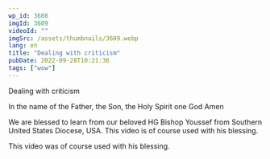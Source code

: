 ```yaml
---
wp_id: 3608
imgId: 3609
videoId: ""
imgSrc: /assets/thumbnails/3609.webp
lang: en
title: "Dealing with criticism"
pubDate: 2022-09-28T10:21:36
tags: ["wow"]
---
```


<p>Dealing with criticism</p>
<p>In the name of the Father, the Son, the Holy Spirit one God Amen </p>
<p>We are blessed to learn from our beloved HG Bishop Youssef from Southern United States Diocese, USA. This video is of course used with his blessing.</p>
<p>This video was of course used with his blessing. </p>
